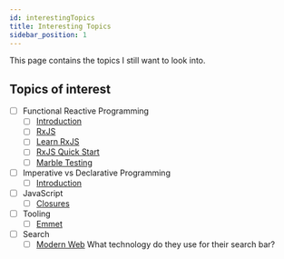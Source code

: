 ```yaml
---
id: interestingTopics
title: Interesting Topics
sidebar_position: 1
---
```


This page contains the topics I still want to look into.

## Topics of interest

- [ ] Functional Reactive Programming
  - [ ] [Introduction](https://www.youtube.com/watch?v=vLmaZxegahk)
  - [ ] [RxJS](https://rxjs.dev/)
  - [ ] [Learn RxJS](https://www.learnrxjs.io/)
  - [ ] [RxJS Quick Start](https://www.youtube.com/watch?v=2LCo926NFLI)
  - [ ] [Marble Testing](https://medium.com/@bencabanes/marble-testing-observable-introduction-1f5ad39231c)
- [ ] Imperative vs Declarative Programming
  - [ ] [Introduction](https://ui.dev/imperative-vs-declarative-programming/)
- [ ] JavaScript
  - [ ] [Closures](https://developer.mozilla.org/en-US/docs/Web/JavaScript/Closures)
- [ ] Tooling
  - [ ] [Emmet](https://code.visualstudio.com/docs/editor/emmet)
- [ ] Search
  - [ ] [Modern Web](https://modern-web.dev/) What technology do they use for their search bar?
